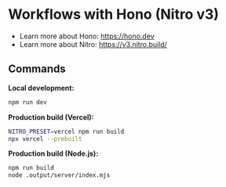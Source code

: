 # Workflows with Hono (Nitro v3)

- Learn more about Hono: https://hono.dev
- Learn more about Nitro: https://v3.nitro.build/

## Commands

**Local development:**

```sh
npm run dev
```

**Production build (Vercel):**

```sh
NITRO_PRESET=vercel npm run build
npx vercel --prebuilt
```

**Production build (Node.js):**

```sh
npm run build
node .output/server/index.mjs
```
